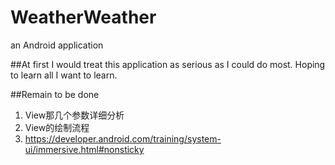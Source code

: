 # WeatherWeather
an Android application
<br>

##At first
I would treat this application as serious as I could do most. Hoping to learn all I want to learn.

##Remain to be done
1. View那几个参数详细分析
2. View的绘制流程
3. https://developer.android.com/training/system-ui/immersive.html#nonsticky 
